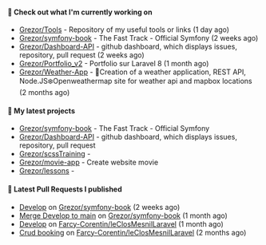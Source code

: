 #### 👷 Check out what I'm currently working on

- [Grezor/Tools](https://github.com/Grezor/Tools) - Repository of my useful tools or links (1 day ago)
- [Grezor/symfony-book](https://github.com/Grezor/symfony-book) - The Fast Track - Official Symfony (2 weeks ago)
- [Grezor/Dashboard-API](https://github.com/Grezor/Dashboard-API) - github dashboard, which displays issues, repository, pull request (2 weeks ago)
- [Grezor/Portfolio_v2](https://github.com/Grezor/Portfolio_v2) - Portfolio sur Laravel 8 (1 month ago)
- [Grezor/Weather-App](https://github.com/Grezor/Weather-App) - 🔆Creation of a weather application, REST API, Node.JS❄️Openweathermap site for weather api and mapbox locations (2 months ago)

#### 🌱 My latest projects

- [Grezor/symfony-book](https://github.com/Grezor/symfony-book) - The Fast Track - Official Symfony
- [Grezor/Dashboard-API](https://github.com/Grezor/Dashboard-API) - github dashboard, which displays issues, repository, pull request
- [Grezor/scssTraining](https://github.com/Grezor/scssTraining) - 
- [Grezor/movie-app](https://github.com/Grezor/movie-app) - Create website movie
- [Grezor/lessons](https://github.com/Grezor/lessons) - 

#### 🔨 Latest Pull Requests I published

- [Develop](https://github.com/Grezor/symfony-book/pull/2) on [Grezor/symfony-book](https://github.com/Grezor/symfony-book) (2 weeks ago)
- [Merge Develop to main](https://github.com/Grezor/symfony-book/pull/1) on [Grezor/symfony-book](https://github.com/Grezor/symfony-book) (1 month ago)
- [Develop](https://github.com/Farcy-Corentin/leClosMesnilLaravel/pull/20) on [Farcy-Corentin/leClosMesnilLaravel](https://github.com/Farcy-Corentin/leClosMesnilLaravel) (1 month ago)
- [Crud booking](https://github.com/Farcy-Corentin/leClosMesnilLaravel/pull/12) on [Farcy-Corentin/leClosMesnilLaravel](https://github.com/Farcy-Corentin/leClosMesnilLaravel) (2 months ago)
